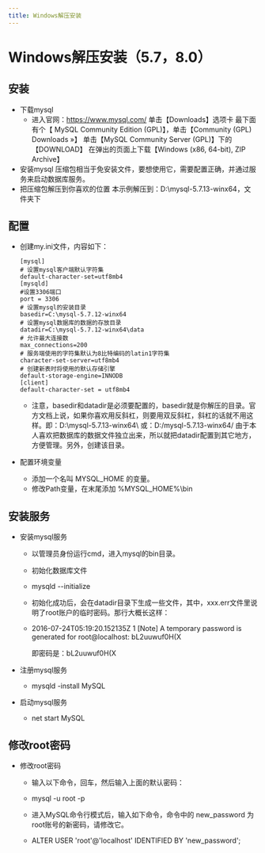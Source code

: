 ```yaml
---
title: Windows解压安装
---
```

# Windows解压安装（5.7，8.0）

## 安装
* 下载mysql
   *    进入官网：https://www.mysql.com/
        单击【Downloads】选项卡
        最下面有个【 MySQL Community Edition  (GPL)】，单击【Community (GPL) Downloads »】
        单击【MySQL Community Server (GPL)】下的【DOWNLOAD】
        在弹出的页面上下载【Windows (x86, 64-bit), ZIP Archive】
* 安装mysql
   压缩包相当于免安装文件，要想使用它，需要配置正确，并通过服务来启动数据库服务。
* 把压缩包解压到你喜欢的位置
  本示例解压到：D:\mysql-5.7.13-winx64，文件夹下
## 配置
* 创建my.ini文件，内容如下：
   ```
   [mysql]
   # 设置mysql客户端默认字符集
   default-character-set=utf8mb4 
   [mysqld]
   #设置3306端口
   port = 3306 
   # 设置mysql的安装目录
   basedir=C:\mysql-5.7.12-winx64
   # 设置mysql数据库的数据的存放目录
   datadir=C:\mysql-5.7.12-winx64\data
   # 允许最大连接数
   max_connections=200
   # 服务端使用的字符集默认为8比特编码的latin1字符集
   character-set-server=utf8mb4
   # 创建新表时将使用的默认存储引擎
   default-storage-engine=INNODB
   [client]
   default-character-set = utf8mb4
   ```
   *    注意，basedir和datadir是必须要配置的，basedir就是你解压的目录。官方文档上说，如果你喜欢用反斜杠，则要用双反斜杠，斜杠的话就不用这样。即：D:\\mysql-5.7.13-winx64\\ 或：D:/mysql-5.7.13-winx64/
   由于本人喜欢把数据库的数据文件独立出来，所以就把datadir配置到其它地方，方便管理。另外，创建该目录。

* 配置环境变量
  *    添加一个名叫 MYSQL_HOME 的变量。
  *    修改Path变量，在末尾添加 %MYSQL_HOME%\bin 
  
## 安装服务
* 安装mysql服务
  *   以管理员身份运行cmd，进入mysql的bin目录。
  *   初始化数据库文件
  *   mysqld  --initialize
  *   初始化成功后，会在datadir目录下生成一些文件，其中，xxx.err文件里说明了root账户的临时密码。那行大概长这样：
  *   2016-07-24T05:19:20.152135Z 1 [Note] A temporary password is generated for root@localhost: bL2uuwuf0H(X
     
      即密码是：bL2uuwuf0H(X

* 注册mysql服务

  *   mysqld -install MySQL
* 启动mysql服务

  *   net start MySQL

## 修改root密码
* 修改root密码
  * 输入以下命令，回车，然后输入上面的默认密码：

  * mysql -u root -p

  * 进入MySQL命令行模式后，输入如下命令，命令中的 new_password 为root账号的新密码，请修改它。

  * ALTER USER 'root'@'localhost' IDENTIFIED BY 'new_password';